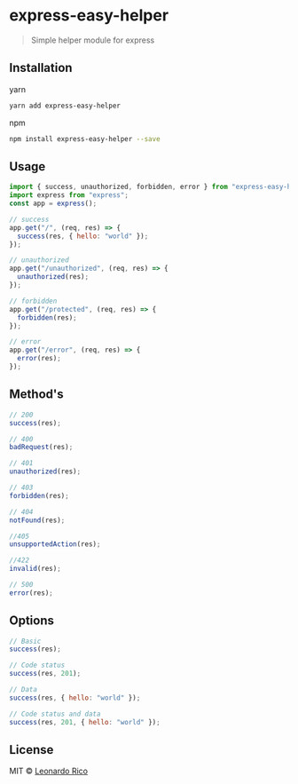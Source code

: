 # express-easy-helper

> Simple helper module for express

## Installation

yarn

```bash
yarn add express-easy-helper
```

npm

```bash
npm install express-easy-helper --save
```

## Usage

```javascript
import { success, unauthorized, forbidden, error } from "express-easy-helper";
import express from "express";
const app = express();

// success
app.get("/", (req, res) => {
  success(res, { hello: "world" });
});

// unauthorized
app.get("/unauthorized", (req, res) => {
  unauthorized(res);
});

// forbidden
app.get("/protected", (req, res) => {
  forbidden(res);
});

// error
app.get("/error", (req, res) => {
  error(res);
});
```

## Method's

```javascript
// 200
success(res);

// 400
badRequest(res);

// 401
unauthorized(res);

// 403
forbidden(res);

// 404
notFound(res);

//405
unsupportedAction(res);

//422
invalid(res);

// 500
error(res);
```

## Options

```javascript
// Basic
success(res);

// Code status
success(res, 201);

// Data
success(res, { hello: "world" });

// Code status and data
success(res, 201, { hello: "world" });
```

## License

MIT © [Leonardo Rico](https://github.com/kevoj/express-easy-helper/blob/master/LICENSE)
